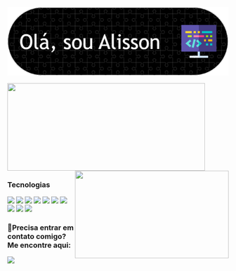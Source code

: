 <p>
<img src="./Banner.png"/>
</p>
<p>
  <img align="center" width="450" height="200" src="https://github-readme-stats.vercel.app/api?username=&show_icons=true&theme=swift"/>
  <img align="right" width="350" height="200" src="https://github-readme-stats.vercel.app/api/top-langs/?username=Asapr15&layout=compact&theme=swift"/>
  <p><h3>Tecnologias</h3></p>
  <p>
    <img src="https://img.shields.io/badge/-Visual%20Studio%20Code-23A9F2?style=flat-square&logo=Visual%20Studio%20Code&logoColor=white"/>
    <img src="https://img.shields.io/badge/-Github-181717?style=flat-square&logo=GitHub&logoColor=white"/>
    <img src="https://img.shields.io/badge/-Git-F44D27?style=flat-square&logo=Git&logoColor=white"/>
    <img src="https://img.shields.io/badge/-NPM-CB3837?style=flat-square&logo=NPM&logoColor=white"/>
    <img src="https://img.shields.io/badge/-Apache-D22128?style=flat-square&logo=Apache&logoColor=white"/>
    <img src="https://img.shields.io/badge/-Trello-0079BF?style=flat-square&logo=Trello&logoColor=white"/>
    <img src="https://img.shields.io/badge/-MySQL-F29111?style=flat-square&logo=MySQL&logoColor=white"/>
    <img src="https://img.shields.io/badge/-Laravel-F55247?style=flat-square&logo=Laravel&logoColor=white"/>
    <img src="https://img.shields.io/badge/-HTML5-E34F26?style=flat-square&logo=HTML5&logoColor=white"/>
    <img src="https://img.shields.io/badge/-CSS3-1572B6?style=flat-square&logo=CSS3&logoColor=white"/>
  </p>
</p>
<p>
  <h3>📣Precisa entrar em contato comigo? Me encontre aqui: </h3>
  <a href="https://www.linkedin.com/in/alissonr15/"><img src="https://img.shields.io/badge/linkedin-0077B5.svg?style=for-the-badge&logo=linkedin&logoColor=white"/></a>
</p>


